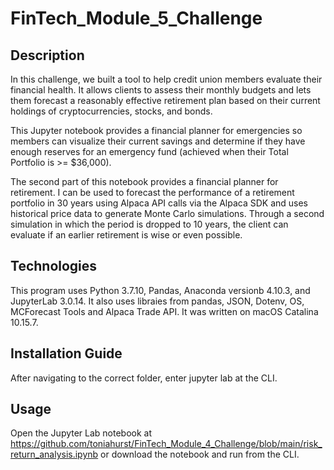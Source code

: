 # FinTech_Module_5_Challenge

## Description

In this challenge, we built a tool to help credit union members evaluate their financial health. It allows clients to assess their monthly budgets and lets them forecast a reasonably effective retirement plan based on their current holdings of cryptocurrencies, stocks, and bonds. 

This Jupyter notebook provides a financial planner for emergencies so members can visualize their current savings and determine if they have enough reserves for an emergency fund (achieved when their Total Portfolio is >= $36,000).

The second part of this notebook provides a financial planner for retirement. I can be used to forecast the performance of a retirement portfolio in 30 years using Alpaca API calls via the Alpaca SDK and uses historical price data to generate Monte Carlo simulations. Through a second simulation in which the period is dropped to 10 years, the client can evaluate if an earlier retirement is wise or even possible.

## Technologies
This program uses Python 3.7.10, Pandas, Anaconda versionb 4.10.3, and JupyterLab 3.0.14. It also uses libraies from pandas, JSON, Dotenv, OS, MCForecast Tools and Alpaca Trade API. It was written on macOS Catalina 10.15.7.

## Installation Guide
After navigating to the correct folder, enter jupyter lab at the CLI.

## Usage
Open the Jupyter Lab notebook at https://github.com/toniahurst/FinTech_Module_4_Challenge/blob/main/risk_return_analysis.ipynb or download the notebook and run from the CLI.
